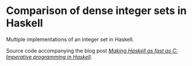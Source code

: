 # Comparison of dense integer sets in Haskell

Multiple implementations of an integer set in Haskell.

Source code accompanying the blog post [*Making Haskell as fast as C: Imperative programming in Haskell*](https://deliquus.com/posts/2018-07-30-imperative-programming-in-haskell.html).
